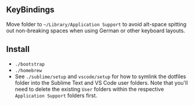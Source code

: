 ## KeyBindings

Move folder to `~/Library/Application Support` to avoid alt-space spitting out non-breaking spaces when using German or other keyboard layouts.

## Install

- `./bootstrap`
- `./homebrew`
- See `./sublime/setup` and `vscode/setup` for how to symlink the dotfiles folder into the Sublime Text and VS Code user folders. Note that you'll need to delete the existing `User` folders within the respective `Application Support` folders first.
